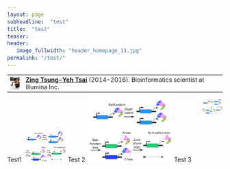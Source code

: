 ```yaml
---
layout: page
subheadline:  "test"
title:  "test"
teaser:
header:
   image_fullwidth: "header_homepage_13.jpg"
permalink: "/test/"
---
```


|  |  |
|--|--|
|<img src="../images/people_past/50px-Zing-20150307.jpg" align="left" height="30px">|[__Zing Tsung-Yeh Tsai__](https://sites.google.com/site/zingtyt/) (2014-2016). Bioinformatics scientist at Illumina Inc.  |

 


<img src="../images/research/research_subfunction.png" align="right" width="50">
Test1

<img src="../images/research/research_subfunction.png" width="100">
Test 2

<img src="../images/research/research_subfunction.png" width="200">
Test 3
